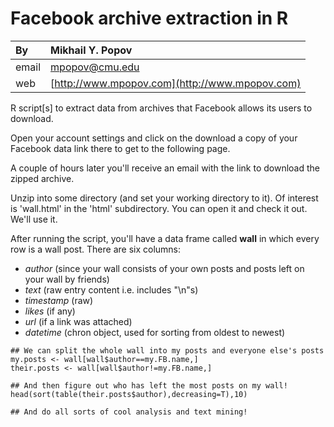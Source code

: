 Facebook archive extraction in R
================================

| By      | Mikhail Y. Popov                                         |
| :---    | :---                                                     |
| email   | [mpopov@cmu.edu](mailto:mpopov@cmu.edu)|
| web     | [http://www.mpopov.com](http://www.mpopov.com)           |

R script[s] to extract data from archives that Facebook allows its users to download.

Open your account settings and click on the download a copy of your Facebook data link there to get to the following page.

A couple of hours later you'll receive an email with the link to download the zipped archive.

Unzip into some directory (and set your working directory to it). Of interest is 'wall.html' in the 'html' subdirectory. You can open it and check it out. We'll use it.

After running the script, you'll have a data frame called **wall** in which every row is a wall post. There are six columns:

- *author* (since your wall consists of your own posts and posts left on your wall by friends)
- *text* (raw entry content i.e. includes "\n"s)
- *timestamp* (raw)
- *likes* (if any)
- *url* (if a link was attached)
- *datetime* (chron object, used for sorting from oldest to newest)

```
## We can split the whole wall into my posts and everyone else's posts
my.posts <- wall[wall$author==my.FB.name,]
their.posts <- wall[wall$author!=my.FB.name,]

## And then figure out who has left the most posts on my wall!
head(sort(table(their.posts$author),decreasing=T),10)

## And do all sorts of cool analysis and text mining!
```
